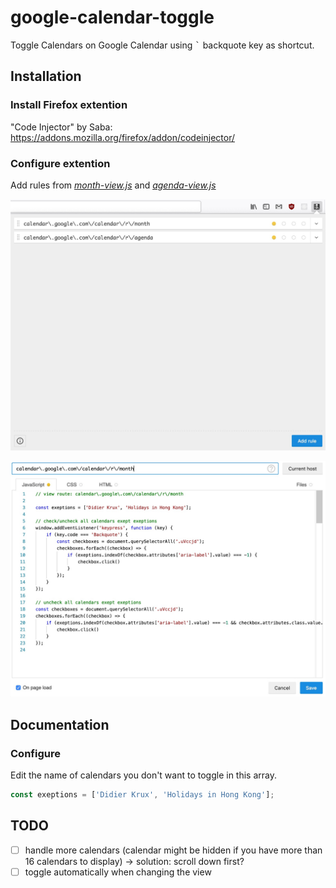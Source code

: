 # google-calendar-toggle

Toggle Calendars on Google Calendar using <kbd>`</kbd> backquote key as shortcut.

## Installation

### Install Firefox extention

"Code Injector" by Saba: https://addons.mozilla.org/firefox/addon/codeinjector/

### Configure extention

Add rules from [*month-view.js*](https://github.com/didierkrux/google-calendar-toggle/blob/master/month-view.js) and [*agenda-view.js*](https://github.com/didierkrux/google-calendar-toggle/blob/master/agenda-view.js)

![add rules](https://raw.githubusercontent.com/didierkrux/google-calendar-toggle/master/images/add_rules.jpg)

![add javascript](https://raw.githubusercontent.com/didierkrux/google-calendar-toggle/master/images/add_javascript.jpg)

## Documentation

### Configure

Edit the name of calendars you don't want to toggle in this array.

```js
const exeptions = ['Didier Krux', 'Holidays in Hong Kong'];
```

## TODO

- [ ] handle more calendars (calendar might be hidden if you have more than 16 calendars to display)
    -> solution: scroll down first?
- [ ] toggle automatically when changing the view
